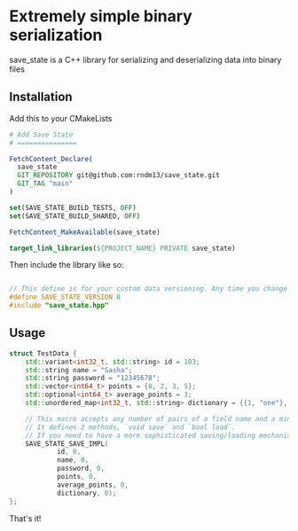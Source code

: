 # Extremely simple binary serialization

save_state is a C++ library for serializing and deserializing data into binary files

## Installation

Add this to your CMakeLists

```CMake
# Add Save State
# ===============

FetchContent_Declare(
  save_state
  GIT_REPOSITORY git@github.com:rndm13/save_state.git
  GIT_TAG "main"
)

set(SAVE_STATE_BUILD_TESTS, OFF)
set(SAVE_STATE_BUILD_SHARED, OFF)

FetchContent_MakeAvailable(save_state)

target_link_libraries(${PROJECT_NAME} PRIVATE save_state)
```

Then include the library like so:

```cpp

// This define is for your custom data versioning. Any time you change your format increment it.
#define SAVE_STATE_VERSION 0
#include "save_state.hpp"
```

## Usage

```cpp
struct TestData {
    std::variant<int32_t, std::string> id = 103;
    std::string name = "Sasha";
    std::string password = "12345678";
    std::vector<int64_t> points = {0, 2, 3, 5};
    std::optional<int64_t> average_points = 3;
    std::unordered_map<int32_t, std::string> dictionary = {{1, "one"}, {2, "two"}, {3, "three"}};

    // This macro accepts any number of pairs of a field name and a minimum version that field appears in
    // It defines 2 methods, `void save` and `bool load`. 
    // If you need to have a more sophisticated saving/loading mechanism you can define them yourself.
    SAVE_STATE_SAVE_IMPL(
            id, 0,
            name, 0,
            password, 0,
            points, 0,
            average_points, 0,
            dictionary, 0);
};
```

That's it!
